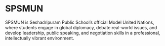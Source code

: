 # SPSMUN
SPSMUN is Seshadripuram Public School’s official Model United Nations, where students engage in global diplomacy, debate real-world issues, and develop leadership, public speaking, and negotiation skills in a professional, intellectually vibrant environment.
